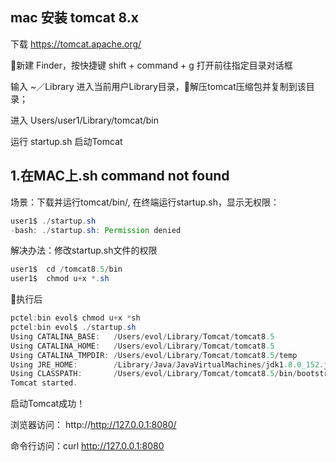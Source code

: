 ## mac 安装 tomcat 8.x

下载 https://tomcat.apache.org/

新建 Finder，按快捷键 shift + command + g 打开前往指定目录对话框

输入 ~／Library 进入当前用户Library目录，解压tomcat压缩包并复制到该目录；

进入 Users/user1/Library/tomcat/bin

运行 startup.sh 启动Tomcat

## 1.在MAC上.sh command not found
场景：下载并运行tomcat/bin/, 在终端运行startup.sh，显示无权限：

``` java
user1$ ./startup.sh
-bash: ./startup.sh: Permission denied
```

解决办法：修改startup.sh文件的权限

```java
user1$  cd /tomcat8.5/bin
user1$  chmod u+x *.sh
```
执行后

```java
pctel:bin evol$ chmod u+x *sh
pctel:bin evol$ ./startup.sh 
Using CATALINA_BASE:   /Users/evol/Library/Tomcat/tomcat8.5
Using CATALINA_HOME:   /Users/evol/Library/Tomcat/tomcat8.5
Using CATALINA_TMPDIR: /Users/evol/Library/Tomcat/tomcat8.5/temp
Using JRE_HOME:        /Library/Java/JavaVirtualMachines/jdk1.8.0_152.jdk/Contents/Home
Using CLASSPATH:       /Users/evol/Library/Tomcat/tomcat8.5/bin/bootstrap.jar:/Users/evol/Library/Tomcat/tomcat8.5/bin/tomcat-juli.jar
Tomcat started.
```

启动Tomcat成功！

浏览器访问： http://http://127.0.0.1:8080/

命令行访问：curl http://127.0.0.1:8080
